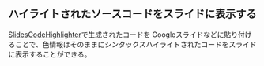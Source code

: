 ## ハイライトされたソースコードをスライドに表示する

[SlidesCodeHighlighter](https://romannurik.github.io/SlidesCodeHighlighter/)で生成されたコードを
Googleスライドなどに貼り付けることで、色情報はそのままにシンタックスハイライトされたコードをスライドに表示することができる。
